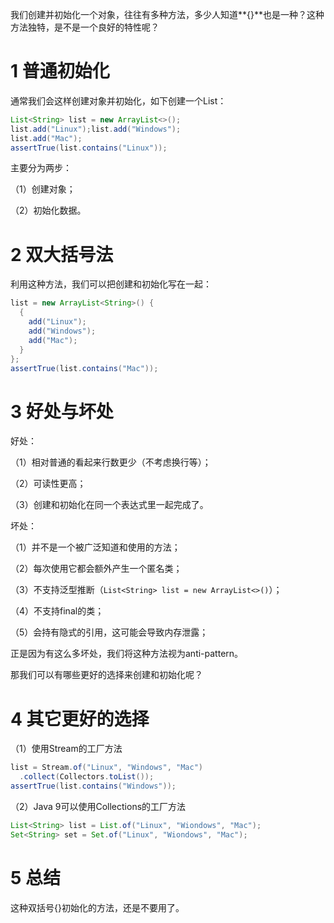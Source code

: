 我们创建并初始化一个对象，往往有多种方法，多少人知道**{}**也是一种？这种方法独特，是不是一个良好的特性呢？

# 1 普通初始化

通常我们会这样创建对象并初始化，如下创建一个List：

```java
List<String> list = new ArrayList<>();
list.add("Linux");list.add("Windows");
list.add("Mac");
assertTrue(list.contains("Linux"));
```

主要分为两步：

（1）创建对象；

（2）初始化数据。



# 2 双大括号法

利用这种方法，我们可以把创建和初始化写在一起：

```java
list = new ArrayList<String>() {
  {
    add("Linux");
    add("Windows");
    add("Mac");
  }
};
assertTrue(list.contains("Mac"));
```



# 3 好处与坏处

好处：

（1）相对普通的看起来行数更少（不考虑换行等）；

（2）可读性更高；

（3）创建和初始化在同一个表达式里一起完成了。



坏处：

（1）并不是一个被广泛知道和使用的方法；

（2）每次使用它都会额外产生一个匿名类；

（3）不支持泛型推断（`List<String> list = new ArrayList<>()`）；

（4）不支持final的类；

（5）会持有隐式的引用，这可能会导致内存泄露；

正是因为有这么多坏处，我们将这种方法视为anti-pattern。

那我们可以有哪些更好的选择来创建和初始化呢？



# 4 其它更好的选择

（1）使用Stream的工厂方法

```java
list = Stream.of("Linux", "Windows", "Mac")
  .collect(Collectors.toList());
assertTrue(list.contains("Windows"));
```

（2）Java 9可以使用Collections的工厂方法

```java
List<String> list = List.of("Linux", "Wiondows", "Mac");
Set<String> set = Set.of("Linux", "Wiondows", "Mac");
```



# 5 总结

这种双括号{}初始化的方法，还是不要用了。

